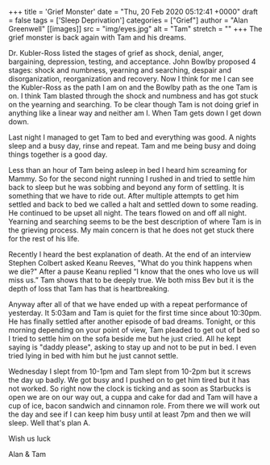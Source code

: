 +++
title = 'Grief Monster'
date = "Thu, 20 Feb 2020 05:12:41 +0000"
draft = false
tags = ['Sleep Deprivation']
categories = ["Grief"]
author = "Alan Greenwell"
[[images]]
  src = "img/eyes.jpg"
  alt = "Tam"
  stretch = ""
+++
The grief monster is back again with Tam and his dreams.
<!--more-->
Dr. Kubler-Ross listed the stages of grief as shock, denial, anger, bargaining, depression, testing, and acceptance. John Bowlby proposed 4 stages: shock and numbness, yearning and searching, despair and disorganization, reorganization and recovery. Now I think for me I can see the Kubler-Ross as the path I am on and the Bowlby path as the one Tam is on. I think Tam blasted through the shock and numbness and has got stuck on the yearning and searching. To be clear though Tam is not doing grief in anything like a linear way and neither am I. When Tam gets down I get down down.

Last night I managed to get Tam to bed and everything was good. A nights sleep and a busy day, rinse and repeat. Tam and me being busy and doing things together is a good day.

Less than an hour of Tam being asleep in bed I heard him screaming for Mammy. So for the second night running I rushed in and tried to settle him back to sleep but he was sobbing and beyond any form of settling. It is something that we have to ride out. After multiple attempts to get him settled and back to bed we called a halt and settled down to some reading. He continued to be upset all night. The tears flowed on and off all night. Yearning and searching seems to be the best description of where Tam is in the grieving process. My main concern is that he does not get stuck there for the rest of his life.

Recently I heard the best explanation of death. At the end of an interview Stephen Colbert asked Keanu Reeves, "What do you think happens when we die?" After a pause Keanu replied “I know that the ones who love us will miss us.” Tam shows that to be deeply true. We both miss Bev but it is the depth of loss that Tam has that is heartbreaking.

Anyway after all of that we have ended up with a repeat performance of yesterday. It 5:03am and Tam is quiet for the first time since about 10:30pm. He has finally settled after another episode of bad dreams. Tonight, or this morning depending on your point of view, Tam pleaded to get out of bed so I tried to settle him on the sofa beside me but he just cried. All he kept saying is "daddy please", asking to stay up and not to be put in bed. I even tried lying in bed with him but he just cannot settle.

Wednesday I slept from 10-1pm and Tam slept from 10-2pm but it screws the day up badly. We got busy and I pushed on to get him tired but it has not worked. So right now the clock is ticking and as soon as Starbucks is open we are on our way out, a cuppa and cake for dad and Tam will have a cup of ice, bacon sandwich and cinnamon role. From there we will work out the day and see if I can keep him busy until at least 7pm and then we will sleep. Well that's plan A.

Wish us luck

Alan & Tam